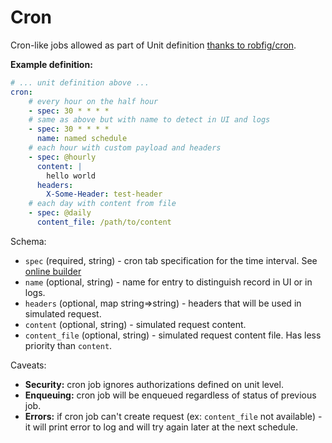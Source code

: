 # Cron


Cron-like jobs allowed as part of Unit definition [thanks to robfig/cron](https://godoc.org/github.com/robfig/cron#hdr-Usage).

**Example definition:**

```yaml
# ... unit definition above ...
cron:
    # every hour on the half hour
    - spec: 30 * * * *
    # same as above but with name to detect in UI and logs
    - spec: 30 * * * *
      name: named schedule
    # each hour with custom payload and headers
    - spec: @hourly
      content: |
        hello world
      headers:
        X-Some-Header: test-header
    # each day with content from file
    - spec: @daily
      content_file: /path/to/content
```


Schema:

* `spec` (required, string) - cron tab specification for the time interval. See [online builder](https://crontab.guru/)
* `name` (optional, string) - name for entry to distinguish record in UI or in logs.
* `headers` (optional, map string=>string) - headers that will be used in simulated request.
* `content` (optional, string) - simulated request content.
* `content_file`  (optional, string) - simulated request content file. Has less priority than `content`.

Caveats:

* **Security:** cron job ignores authorizations defined on unit level.
* **Enqueuing:** cron job will be enqueued regardless of status of previous job.
* **Errors:** if cron job can't create request (ex: `content_file` not available) - it will print error to log and 
will try again later at the next schedule.